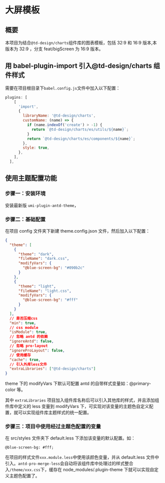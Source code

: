 # 大屏模板

## 概要

本项目为结合`@td-design/charts`组件库的图表模板，包括 32:9 和 16:9 版本,本版本为 32:9 ，分支 feat/bigScreen 为 16:9 版本。

## 用 babel-plugin-import 引入@td-design/charts 组件样式

需要在项目根目录下`babel.config.js`文件中加入以下配置：

```js
plugins: [
    [
      'import',
      {
        libraryName: '@td-design/charts',
        customName: (name) => {
          if (name.indexOf('create') > -1) {
            return `@td-design/charts/es/utils/${name}`;
          }
          return `@td-design/charts/es/components/${name}`;
        },
        style: true,
      },
    ],
  ],
```

## 使用主题配置功能

### 步骤一：安装环境

安装最新版 `umi-plugin-antd-theme`，

### 步骤二：基础配置

在项目 config 文件夹下新建 theme.config.json 文件，然后加入以下配置：

```json
{
  "theme": [
    {
      "theme": "dark",
      "fileName": "dark.css",
      "modifyVars": {
        "@blue-screen-bg": "#090b2c"
      }
    },
    {
      "theme": "light",
      "fileName": "light.css",
      "modifyVars": {
        "@blue-screen-bg": "#fff"
      }
    }
  ],
  // 是否压缩css
  "min": true,
  // css module
  "isModule": true,
  // 忽略 antd 的依赖
  "ignoreAntd": false,
  // 忽略 pro-layout
  "ignoreProLayout": false,
  // 使用缓存
  "cache": true,
  // 引入外库less文件
  "extraLibraries": ["@td-design/charts"]
}
```

theme 下的 modifyVars 下默认可配置 antd 的自带样式变量如：@primary-color 等。

其中 `extraLibraries` 项目加入组件库名称后可以引入其他库的样式，并且添加组件库中定义的 less 变量到 modifyVars 下，可实现对该变量的主题色自定义配置，就可以实现组件库主题样式的统一配置。

### 步骤三：项目中使用经过主题色配置的变量

在 src/styles 文件夹下 default.less 下添加该变量的默认配置。如：

```less
@blue-screen-bg: #fff;
```

在项目的样式文件`xxx.module.less`中使用该颜色变量，并从 default.less 文件中引入。`antd-pro-merge-less`会自动将该组件库中处理过的样式整合入`/theme/xxx.css`下，缓存在 node_modules/.plugin-theme 下就可以实现自定义主题色配置了。
